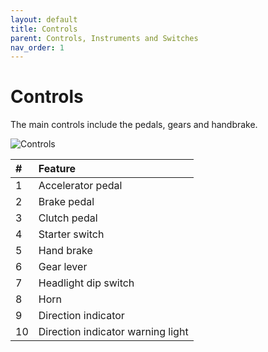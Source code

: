 ```yaml
---
layout: default
title: Controls
parent: Controls, Instruments and Switches
nav_order: 1
---
```


# Controls 

The main controls include the pedals, gears and handbrake.

![Controls](/assets/images/GearLeverPedals.png)

| # | Feature |
|:--|:-------------|
| 1 | Accelerator pedal |
| 2 | Brake pedal |
| 3 | Clutch pedal |
| 4 | Starter switch |
| 5 | Hand brake |
| 6 | Gear lever |
| 7 | Headlight dip switch |
| 8 | Horn |
| 9 | Direction indicator |
| 10 | Direction indicator warning light |